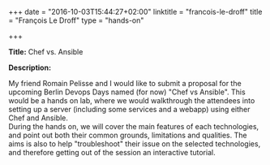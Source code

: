 +++
date = "2016-10-03T15:44:27+02:00"
linktitle = "francois-le-droff"
title = "François Le Droff"
type = "hands-on"

+++

<div class="span-15  ">
  <div class="span-15  last ">
  <p><strong>Title:</strong>
Chef vs. Ansible
</p>

<p><strong>Description:</strong></p>

<p>
My friend Romain Pelisse and I would like to submit a proposal for the upcoming Berlin Devops Days named (for now) "Chef vs Ansible". This would be a hands on lab, where we would walkthrough the attendees into setting up a server (including some services and a webapp) using either Chef and Ansible.
<br>
During the hands on, we will cover the main features of each technologies, and point out both their common grounds, limitations and qualities. The aims is also to help "troubleshoot" their issue on the selected technologies, and therefore getting out of the session an interactive tutorial.
</p>
<p>

  </div>
</div>

